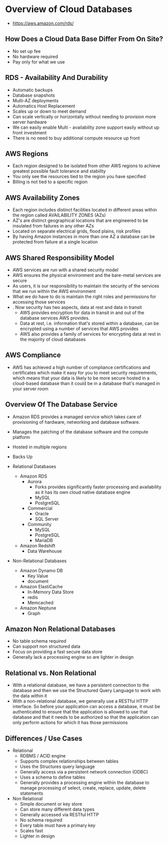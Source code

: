 # Overview of Cloud Databases

- https://aws.amazon.com/rds/
  
## How Does a Cloud Data Base Differ From On Site?

- No set up fee
- No hardware required
- Pay only for what we use


## RDS - Availability And Durability

- Automatic backups
- Database snapshots
- Multi-AZ deployments
- Automatics Host Replacement
- Scales up or down to meet demand
- Can scale vertically or horizontally without needing to provision more server hardware
- We can easily enable Multi - availability zone support easily without up front investment
- There is no need to buy additional compute resource up front

## AWS Regions

- Each region designed to be isolated from other AWS regions to achieve greatest possible fault tolerance and stability
- You only see the resources tied to the region you have specified
- Billing is not tied to a specific region 


## AWS Availability Zones

- Each region includes distinct facilities located in different areas within the region called AVAILABILITY ZONES (AZs)
- AZ's are distinct geographical locations that are engineered to be insulated from failures in any other AZs
- Located on separate electrical grids, flood plains, risk profiles
- By having Amazon instances in more than one AZ a database can be protected from failure at a single location


## AWS Shared Responsibility Model

- AWS services are run with a shared security model
- AWS ensures the physical environment and the bare-metal services are secure
- As users, it is our responsibility to maintain the security of the services that we run within the AWS environment
- What we do have to do is maintain the right roles and permissions for accessing those services
- . Now security has two aspects, data at rest and data in transit
  - AWS provides encryption for data in transit in and out of the database services AWS provides.
  - Data at rest, i.e. information that's stored within a database, can be encrypted using a number of services that AWS provides
  - AWS also provides a family of services for encrypting data at rest in the majority of cloud databases

## AWS Compliance
  - AWS has achieved a high number of compliance certifications and certificates which make it easy for you to meet security requirements, which means that your data is likely to be more secure hosted in a cloud-based database than it could be in a database that's managed in your server room


## Overview Of The Database Service

- Amazon RDS provides a managed service which takes care of provisioning of hardware, networking and database software. 
- Manages the patching of the database software and the compute platform
- Hosted in multiple regions
- Backs Up

- Relational Databases
  - Amazon RDS
    - Aurora
      - Forks provides significantly faster processing and availability as it has its own cloud native database engine
      - MySQL
      - PostgreSQL
    - Commercial
      - Oracle 
      - SQL Server
    - Community
      - MySQL
      - PostgreSQL
      - MariaDB
  - Amazon Redshift
    - Data Warehouse
- Non-Relational Databases
  - Amazon Dynamo DB
    - Key Value
    - document
  - Amazon ElastiCache
    - In-Memory Data Store
    - redis
    - Memcached
  - Amazon Neptune
    - Graph


## Amazon Non Relational Databases

- No table schema required
- Can support non structured data
- Focus on providing a fast secure data store
- Generally lack a processing engine so are lighter in design


## Relational vs. Non Relational

- With a relational database, we have a persistent connection to the database and then we use the Structured Query Language to work with the data within it
- With a non-relational database, we generally use a RESTful HTTP interface. So before your application can access a database, it must be authenticated to ensure that the application is allowed to use that database and that it needs to be authorized so that the application can only perform actions for which it has those permissions


## Differences / Use Cases

- Relational
  - RDBMS / ACID engine
  - Supports complex relationships between tables
  - Uses the  Structures query language
  - Generally access via a persistent network connection (ODBC)
  - Uses a schema to define tables
  - Generally provides a processing engine within the database to manage processing of select, create, replace, update, delete statements
- Non Relational
  - Simple document or key store
  - Can store many different data types
  - Generally accessed via RESTful HTTP
  - No schema required
  - Every table must have a primary key
  - Scales fast
  - Lighter in design
  